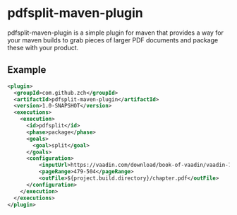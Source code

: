 pdfsplit-maven-plugin
=====================

pdfsplit-maven-plugin is a simple plugin for maven that provides a way for your maven builds to grab pieces of larger PDF documents and package these with your product.

Example
-------

```xml
<plugin>
  <groupId>com.github.zch</groupId>
  <artifactId>pdfsplit-maven-plugin</artifactId>
  <version>1.0-SNAPSHOT</version>
  <executions>
    <execution>
      <id>pdfsplit</id>
      <phase>package</phase>
      <goals>
        <goal>split</goal>
      </goals>
      <configuration>
          <inputUrl>https://vaadin.com/download/book-of-vaadin/vaadin-7/pdf/book-of-vaadin.pdf</inputUrl>
          <pageRange>479-504</pageRange>
          <outFile>${project.build.directory}/chapter.pdf</outFile>
      </configuration>
    </execution>
  </executions>
</plugin>
```